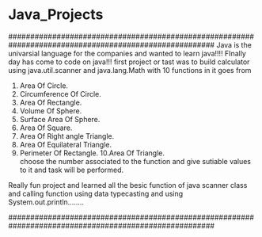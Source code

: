 # Java_Projects

#######################################################################################################
Java is the univarsial language for the companies and wanted to learn java!!!!
FInally day has come to code on java!!!
first project or tast was to build calculator using java.util.scanner and java.lang.Math 
with 10 functions in it goes from

1. Area Of Circle.
2. Circumference Of Circle. 
3. Area Of Rectangle.       
4. Volume Of Sphere.           
5. Surface Area Of Sphere.      
6. Area Of Square.              
7. Area Of Right angle Triangle.
8. Area Of Equilateral Triangle.
9. Perimeter Of Rectangle.
10.Area Of Triangle.         
choose the number associated to the function and give sutiable values to it and task will be performed.

Really fun project and learned all the besic function of java scanner class and calling function using data typecasting and using System.out.println........

#######################################################################################################
